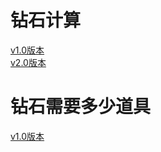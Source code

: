 <html lang="zh-CN">
    <head>
      <meta charset="UTF-8">
    </head>
    <body>
        <h1>钻石计算</h1>
        <a href="https://gmp777.github.io/jsq1.html" target="_blank">v1.0版本</a><br/>
        <a href="https://gmp777.github.io/jsq2.html" target="_blank">v2.0版本</a>
        <h1>钻石需要多少道具</h1>
        <a href="https://gmp777.github.io/888.html" target="_blank">v1.0版本</a>
    </body>
</html>
